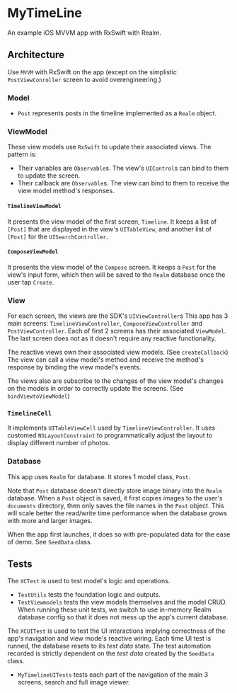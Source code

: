 #  MyTimeLine

An example iOS MVVM app with  RxSwift with Realm.

## Architecture
Use `MVVM` with RxSwift on the app (except on the simplistic `PostViewConroller` screen to avoid overengineering.) 

### Model
- `Post` represents posts in the timeline implemented as a `Realm` object.

### ViewModel

These view models use `RxSwift` to update their associated views. The pattern is:
- Their variables are `Observable`s. The view's `UIControl`s can bind to them to update the screen.
- Their callback are `Observable`s. The view can bind to them to receive the view model method's responses. 

#### `TimelineViewModel`
It presents the view model of the first screen, `Timeline`. It keeps a list of `[Post]` that 
are displayed in the view's `UITableView`, and another list of  `[Post]` for the `UISearchController`.


####  `ComposeViewModel`
It presents the view model of the `Compose` screen. It keeps a `Post` for the view's input form,
which then will be saved to the `Realm` database once the user tap `Create`.



### View
For each screen, the views are the SDK's `UIViewController`s
This app has 3 main screens: `TimelineViewController`, `ComposeViewController` and 
`PostViewController`. Each of first 2 screens has their associated `ViewModel`. The last 
screen does not as it doesn't require any reactive functionality.   

The reactive views own their associated view models. (See `createCallback`) The view can call a view model's method
and receive the method's response by binding the view model's events. 

The views also are subscribe to the changes of the view model's changes on the models
 in order to correctly update the screens. (See `bindViewtoViewModel`)

### `TimelineCell`
It implements `UITableViewCell` used by `TimelineViewController`. It uses customed 
`NSLayoutConstraint` to programmatically adjust the layout to display different number of photos.

### Database

This app uses `Realm` for database. It stores 1 model class, `Post`. 

Note that `Post` database doesn't directly store image binary into the `Realm` database. When 
a `Post` object is saved, it first copies images to the user's `documents` directory, then only saves
the file names in the `Post` object. This will scale better the read/write time performance when 
the database grows with more and larger images. 

When the app first launches, it does so with pre-populated data for the ease of demo. See
`SeedData` class. 

## Tests
The `XCTest` is used to test model's logic and operations.
- `TestUtils`  tests the foundation logic and outputs.
- `TestViewmodels` tests the view models themselves and the model CRUD.
When running these unit tests, we switch to use in-memory Realm database config 
so that it does not mess up the app's current database. 


The `XCUITest` is used to test the UI interactions implying correctness of 
the app's navigation and view mode's reactive wiring. Each time UI test is runned, 
the database resets to its _test data_ state. The test automation recorded is 
strictly dependent on the _test data_ created by the `SeedData` class. 
- `MyTimelineUITests` tests each part of the navigation of 
the main 3 screens, search and full image viewer. 




